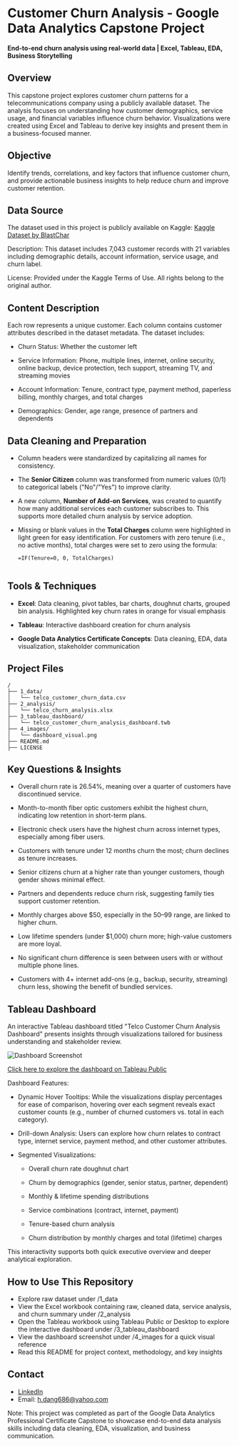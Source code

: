 # Customer Churn Analysis - Google Data Analytics Capstone Project
**End-to-end churn analysis using real-world data | Excel, Tableau, EDA, Business Storytelling**


## Overview
This capstone project explores customer churn patterns for a telecommunications company using a publicly available dataset. The analysis focuses on understanding how customer demographics, service usage, and financial variables influence churn behavior. Visualizations were created using Excel and Tableau to derive key insights and present them in a business-focused manner.


## Objective
Identify trends, correlations, and key factors that influence customer churn, and provide actionable business insights to help reduce churn and improve customer retention.


## Data Source
The dataset used in this project is publicly available on Kaggle:
[Kaggle Dataset by BlastChar](https://www.kaggle.com/datasets/blastchar/telco-customer-churn)

Description: This dataset includes 7,043 customer records with 21 variables including demographic details, account information, service usage, and churn label.

License: Provided under the Kaggle Terms of Use. All rights belong to the original author.


## Content Description
Each row represents a unique customer. Each column contains customer attributes described in the dataset metadata. The dataset includes:

- Churn Status: Whether the customer left

- Service Information: Phone, multiple lines, internet, online security, online backup, device protection, tech support, streaming TV, and streaming movies

- Account Information: Tenure, contract type, payment method, paperless billing, monthly charges, and total charges

- Demographics: Gender, age range, presence of partners and dependents


## Data Cleaning and Preparation

- Column headers were standardized by capitalizing all names for consistency.

- The **Senior Citizen** column was transformed from numeric values (0/1) to categorical labels ("No"/"Yes") to improve clarity.

- A new column, **Number of Add-on Services**, was created to quantify how many additional services each customer subscribes to. This supports more detailed churn analysis by service adoption.

- Missing or blank values in the **Total Charges** column were highlighted in light green for easy identification. For customers with zero tenure (i.e., no active months), total charges were set to zero using the formula:

  ```excel
  =IF(Tenure=0, 0, TotalCharges)


## Tools & Techniques
- **Excel**: Data cleaning, pivot tables, bar charts, doughnut charts, grouped bin analysis. Highlighted key churn rates in orange for visual emphasis

- **Tableau**: Interactive dashboard creation for churn analysis

- **Google Data Analytics Certificate Concepts**: Data cleaning, EDA, data visualization, stakeholder communication



## Project Files
```
/
├── 1_data/
│   └── telco_customer_churn_data.csv
├── 2_analysis/
│   └── telco_churn_analysis.xlsx
├── 3_tableau_dashboard/
│   └── telco_customer_churn_analysis_dashboard.twb
├── 4_images/
│   └── dashboard_visual.png
├── README.md
├── LICENSE
```



## Key Questions & Insights
- Overall churn rate is 26.54%, meaning over a quarter of customers have discontinued service.

- Month-to-month fiber optic customers exhibit the highest churn, indicating low retention in short-term plans.

- Electronic check users have the highest churn across internet types, especially among fiber users.

- Customers with tenure under 12 months churn the most; churn declines as tenure increases.

- Senior citizens churn at a higher rate than younger customers, though gender shows minimal effect.

- Partners and dependents reduce churn risk, suggesting family ties support customer retention.

- Monthly charges above $50, especially in the $50–$99 range, are linked to higher churn.

- Low lifetime spenders (under $1,000) churn more; high-value customers are more loyal.

- No significant churn difference is seen between users with or without multiple phone lines.

- Customers with 4+ internet add-ons (e.g., backup, security, streaming) churn less, showing the benefit of bundled services.


## Tableau Dashboard
An interactive Tableau dashboard titled "Telco Customer Churn Analysis Dashboard" presents insights through visualizations tailored for business understanding and stakeholder review.

![Dashboard Screenshot](4_images/dashboard_visual.png)

[Click here to explore the dashboard on Tableau Public](https://public.tableau.com/app/profile/hai.dang6069/viz/Telco_Customer_Churn_Analysis_Dashboard/Dashboard?publish=yes)

Dashboard Features:
- Dynamic Hover Tooltips: While the visualizations display percentages for ease of comparison, hovering over each segment reveals exact customer counts (e.g., number of churned customers vs. total in each category).

- Drill-down Analysis: Users can explore how churn relates to contract type, internet service, payment method, and other customer attributes.

- Segmented Visualizations:

  - Overall churn rate doughnut chart

  - Churn by demographics (gender, senior status, partner, dependent)

  - Monthly & lifetime spending distributions

  - Service combinations (contract, internet, payment)

  - Tenure-based churn analysis

  - Churn distribution by monthly charges and total (lifetime) charges

This interactivity supports both quick executive overview and deeper analytical exploration.


## How to Use This Repository
- Explore raw dataset under /1_data
- View the Excel workbook containing raw, cleaned data, service analysis, and churn summary under /2_analysis
- Open the Tableau workbook using Tableau Public or Desktop to explore the interactive dashboard under /3_tableau_dashboard
- View the dashboard screenshot under /4_images for a quick visual reference
- Read this README for project context, methodology, and key insights


## Contact
- [LinkedIn](https://www.linkedin.com/in/hai-dang316)
- Email: h.dang686@yahoo.com

Note: This project was completed as part of the Google Data Analytics Professional Certificate Capstone to showcase end-to-end data analysis skills including data cleaning, EDA, visualization, and business communication.
